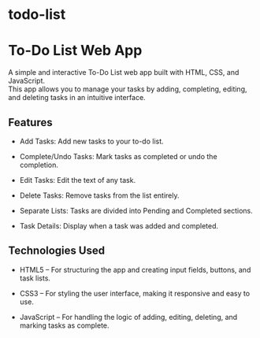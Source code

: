 # todo-list

# To-Do List Web App

A simple and interactive To-Do List web app built with HTML, CSS, and JavaScript.  
This app allows you to manage your tasks by adding, completing, editing, and deleting tasks in an intuitive interface.

## Features

- Add Tasks: Add new tasks to your to-do list.
 
- Complete/Undo Tasks: Mark tasks as completed or undo the completion.
  
- Edit Tasks: Edit the text of any task.
  
- Delete Tasks: Remove tasks from the list entirely.
  
- Separate Lists: Tasks are divided into Pending and Completed sections.
  
- Task Details: Display when a task was added and completed.

## Technologies Used

- HTML5 – For structuring the app and creating input fields, buttons, and task lists.
  
- CSS3 – For styling the user interface, making it responsive and easy to use.
  
- JavaScript – For handling the logic of adding, editing, deleting, and marking tasks as complete.




